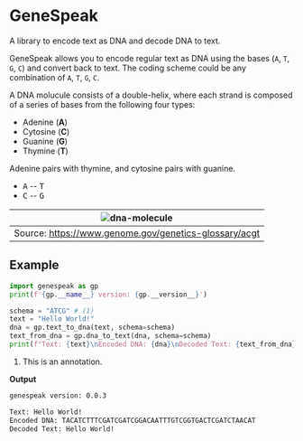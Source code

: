 # **GeneSpeak**

A library to encode text as DNA and decode DNA to text.

GeneSpeak allows you to encode regular text as DNA using the bases
(`A`, `T`, `G`, `C`) and convert back to text. The coding scheme could
be any combination of `A`, `T`, `G`, `C`.

A DNA molucule consists of a double-helix, where each strand is composed
of a series of bases from the following four types:

- Adenine (**A**)
- Cytosine (**C**)
- Guanine (**G**)
- Thymine (**T**)

Adenine pairs with thymine, and cytosine pairs with guanine.

- <kbd>A</kbd> -- <kbd>T</kbd>
- <kbd>C</kbd> -- <kbd>G</kbd>

| ![dna-molecule](https://www.genome.gov/sites/default/files/tg/en/illustration/acgt.jpg) |
|:---:|
| Source: <https://www.genome.gov/genetics-glossary/acgt> |

## **Example**

```python
import genespeak as gp
print(f'{gp.__name__} version: {gp.__version__}')

schema = "ATCG" # (1)
text = "Hello World!"
dna = gp.text_to_dna(text, schema=schema)
text_from_dna = gp.dna_to_text(dna, schema=schema)
print(f'Text: {text}\nEncoded DNA: {dna}\nDecoded Text: {text_from_dna}\n')
```

1. This is an annotation.

**Output**

```sh
genespeak version: 0.0.3

Text: Hello World!
Encoded DNA: TACATCTTTCGATCGATCGGACAATTTGTCGGTGACTCGATCTAACAT
Decoded Text: Hello World!
```
